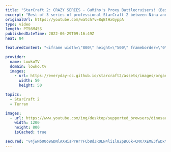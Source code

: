 ```yaml
---
title: "StarCraft 2: CRAZY SERIES - GuMiho's Proxy Battlecruisers! (Best-of-3)"
excerpt: "Best-of-3 series of professional StarCraft 2 between Nina and GuMiho. Both players decide to go for a variety of strategies, from Proxy Battlecruisers to a Tempest Rush. All games in this match of SC2 are played on new maps.  Support my work on Patreon: https://www.patreon.com/lowkotv Become a YouTube"
originalUrl: https://youtube.com/watch?v=8qBtHxGyppA
type: video
length: PT56M45S
publishedDateTime: 2022-06-29T09:16:49Z
heat: 84

featuredContent: "<iframe width=\"800\" height=\"500\" frameborder=\"0\" src=\"https://www.youtube.com/embed/8qBtHxGyppA\" allow=\"accelerometer; autoplay; encrypted-media; gyroscope; picture-in-picture\" allowfullscreen></iframe>"

provider:
  name: LowkoTV
  domain: lowko.tv
  images:
    - url: https://everyday-cc.github.io/starcraft2/assets/images/organizations/lowko.tv-50x50.jpg
      width: 50
      height: 50

topics:
  - StarCraft 2
  - Terran

images:
  - url: https://www.youtube.com/img/desktop/supported_browsers/dinosaur.png
    width: 1200
    height: 800
    isCached: true

secured: "v4jwNb00o9GDNlAXHisPYHrrFCb8dJR0LN4li1l82pBC6k+CMX7XEME3fwDxtLFpJIu79z8qk0khPpwPS0ee8Cj8EzItMLQ6J8fJliZ3MNo8zn+ck5vKrK5V0HRTbtFcBsE2nsrZFlKKl+gVNc2ucJc59l0IsHpQ0G3rqwJn+YxS/wxSXqCqsQenfTJRPE9OIJwTIBeqr6H9wISTWwdhVaabh1Zxyw7DrU3gR9XdEgmd3LZowFTDBcoMyJL5SIjML2niI93yCcs3a7sOeFnojZBO7W0zR1Dg7oPgJuu78v6yY+Rvt+lIm+GQ7iwCqqB6dAsCOOnRznfEntNJnwpqFA3AmvkRJUzobjbvMy152QYJiZKdbVO0gDNTlthlqcQ2XCXx2UaDqY+4neu8hzBbKC0hlCjCosw1uzqOxQqJnut/wAPaUWo9lbpWsUMEIydh;gaBCHkycLs2yz/rgnRXoyg=="
---
```


